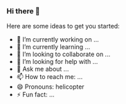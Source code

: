 ### Hi there 👋


Here are some ideas to get you started:

- 🔭 I’m currently working on ...
- 🌱 I’m currently learning ...
- 👯 I’m looking to collaborate on ...
- 🤔 I’m looking for help with ...
- 💬 Ask me about ...
- 📫 How to reach me: ...
- 😄 Pronouns: helicopter
- ⚡ Fun fact: ...



<div align="center">
  <a href="https://github.com/AshnOne%22%3E
  <img height="130em" src="https://github-readme-stats.vercel.app/api?username=AshnOne&show_icons=true&theme=dracula&include_all_commits=true&count_private=true%22/%3E
  <img height="130em" src="https://github-readme-stats.vercel.app/api/top-langs/?username=AshnOne&layout=compact&langs_count=7&theme=dracula%22/%3E
</div>
